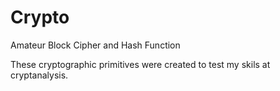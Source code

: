 # Crypto
Amateur Block Cipher and Hash Function

These cryptographic primitives were created to test my skils at cryptanalysis.
